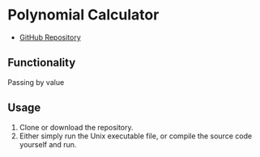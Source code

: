 # Polynomial Calculator

* [GitHub Repository](https://github.com/colinmcdaniel/Polynomial-Calculator)

## Functionality

Passing by value

## Usage

1. Clone or download the repository.
2. Either simply run the Unix executable file, or compile the source code yourself and run.


